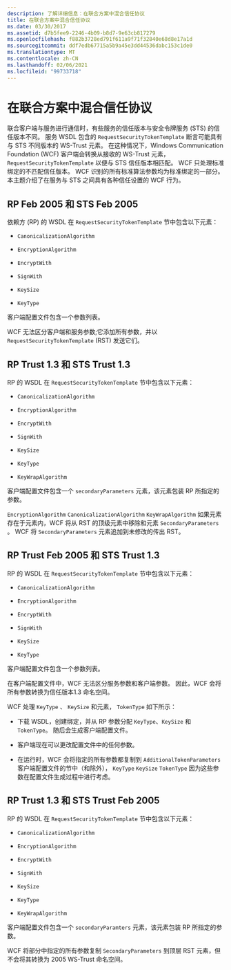 ```yaml
---
description: 了解详细信息：在联合方案中混合信任协议
title: 在联合方案中混合信任协议
ms.date: 03/30/2017
ms.assetid: d7b5fee9-2246-4b09-b8d7-9e63cb817279
ms.openlocfilehash: f882b3728ed791f611a9f71f32840e68d8e17a1d
ms.sourcegitcommit: ddf7edb67715a5b9a45e3dd44536dabc153c1de0
ms.translationtype: MT
ms.contentlocale: zh-CN
ms.lasthandoff: 02/06/2021
ms.locfileid: "99733718"
---
```

# <a name="mixing-trust-protocols-in-federated-scenarios"></a>在联合方案中混合信任协议

联合客户端与服务进行通信时，有些服务的信任版本与安全令牌服务 (STS) 的信任版本不同。 服务 WSDL 包含的 `RequestSecurityTokenTemplate` 断言可能具有与 STS 不同版本的 WS-Trust 元素。 在这种情况下，Windows Communication Foundation (WCF) 客户端会转换从接收的 WS-Trust 元素， `RequestSecurityTokenTemplate` 以便与 STS 信任版本相匹配。 WCF 只处理标准绑定的不匹配信任版本。 WCF 识别的所有标准算法参数均为标准绑定的一部分。 本主题介绍了在服务与 STS 之间具有各种信任设置的 WCF 行为。  
  
## <a name="rp-feb-2005-and-sts-feb-2005"></a>RP Feb 2005 和 STS Feb 2005  

 依赖方 (RP) 的 WSDL 在 `RequestSecurityTokenTemplate` 节中包含以下元素：  
  
- `CanonicalizationAlgorithm`  
  
- `EncryptionAlgorithm`  
  
- `EncryptWith`  
  
- `SignWith`  
  
- `KeySize`  
  
- `KeyType`  
  
 客户端配置文件包含一个参数列表。  
  
 WCF 无法区分客户端和服务参数;它添加所有参数，并以 `RequestSecurityTokenTemplate` (RST) 发送它们。  
  
## <a name="rp-trust-13-and-sts-trust-13"></a>RP Trust 1.3 和 STS Trust 1.3  

 RP 的 WSDL 在 `RequestSecurityTokenTemplate` 节中包含以下元素：  
  
- `CanonicalizationAlgorithm`  
  
- `EncryptionAlgorithm`  
  
- `EncryptWith`  
  
- `SignWith`  
  
- `KeySize`  
  
- `KeyType`  
  
- `KeyWrapAlgorithm`  
  
 客户端配置文件包含一个 `secondaryParameters` 元素，该元素包装 RP 所指定的参数。  
  
 `EncryptionAlgorithm` `CanonicalizationAlgorithm` `KeyWrapAlgorithm` 如果元素存在于元素内，WCF 将从 RST 的顶级元素中移除和元素 `SecondaryParameters` 。 WCF 将 `SecondaryParameters` 元素追加到未修改的传出 RST。  
  
## <a name="rp-trust-feb-2005-and-sts-trust-13"></a>RP Trust Feb 2005 和 STS Trust 1.3  

 RP 的 WSDL 在 `RequestSecurityTokenTemplate` 节中包含以下元素：  
  
- `CanonicalizationAlgorithm`  
  
- `EncryptionAlgorithm`  
  
- `EncryptWith`  
  
- `SignWith`  
  
- `KeySize`  
  
- `KeyType`  
  
 客户端配置文件包含一个参数列表。  
  
 在客户端配置文件中，WCF 无法区分服务参数和客户端参数。 因此，WCF 会将所有参数转换为信任版本1.3 命名空间。  
  
 WCF 处理 `KeyType` 、 `KeySize` 和元素， `TokenType` 如下所示：  
  
- 下载 WSDL，创建绑定，并从 RP 参数分配 `KeyType`、`KeySize` 和 `TokenType`。 随后会生成客户端配置文件。  
  
- 客户端现在可以更改配置文件中的任何参数。  
  
- 在运行时，WCF 会将指定的所有参数都复制到 `AdditionalTokenParameters` 客户端配置文件的节中（和除外）， `KeyType` `KeySize` `TokenType` 因为这些参数在配置文件生成过程中进行考虑。  
  
## <a name="rp-trust-13-and-sts-trust-feb-2005"></a>RP Trust 1.3 和 STS Trust Feb 2005  

 RP 的 WSDL 在 `RequestSecurityTokenTemplate` 节中包含以下元素：  
  
- `CanonicalizationAlgorithm`  
  
- `EncryptionAlgorithm`  
  
- `EncryptWith`  
  
- `SignWith`  
  
- `KeySize`  
  
- `KeyType`  
  
- `KeyWrapAlgorithm`  
  
 客户端配置文件包含一个 `secondaryParamters` 元素，该元素包装 RP 所指定的参数。  
  
 WCF 将部分中指定的所有参数复制 `SecondaryParameters` 到顶层 RST 元素，但不会将其转换为 2005 WS-Trust 命名空间。
